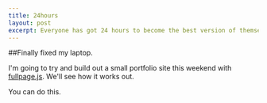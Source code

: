 ```yaml
---
title: 24hours
layout: post
excerpt: Everyone has got 24 hours to become the best version of themselves.
---
```


##Finally fixed my laptop.

I'm going to try and build out a small portfolio site this weekend with [fullpage.js](http://alvarotrigo.com/fullPage/). We'll see how it works out.

You can do this.
